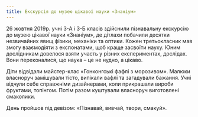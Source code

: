 ```yaml
---
title: Екскурсія до музею цікавої науки «Знаніум»
---
```


26 жовтня 2019р. учні 3-А і 3-Б класів здійснили пізнавальну екскурсію до музею цікавої науки «Знаніум», де дітлахи побачили десятки незвичайних явищ фізики, механіки та оптики. Кожен третьокласник мав змогу взаємодіяти з експонатами, щоб краще засвоїти науку. Юним дослідникам довелося взяти участь у різних експериментах, дослідах. Вони переконалися, що наука – це не нудно, а цікаво.

Діти відвідали майстер-клас «Гонконгські фафлі з морозивом». Малюки власноруч замішували тісто, випікали вафлі та загадували бажання. Учні відчули себе справжніми дизайнерами, коли прикрашали вироби фруктами, топінгом. Потім разом куштували власноруч виготовлені смаколики.

День пройшов під девізом: «Пізнавай, вивчай, твори, смакуй».

<slideshow></slideshow>
